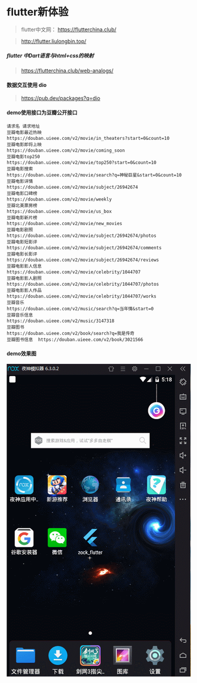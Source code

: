 # flutter新体验

> flutter中文网： https://flutterchina.club/

> http://flutter.liulongbin.top/

##### flutter 中Dart语言与html+css的映射
> https://flutterchina.club/web-analogs/


#### 数据交互使用 dio

> https://pub.dev/packages?q=dio

#### demo使用接口为豆瓣公开接口
```
请求名	请求地址
豆瓣电影最近热映	
https://douban.uieee.com/v2/movie/in_theaters?start=0&count=10
豆瓣电影即将上映	
https://douban.uieee.com/v2/movie/coming_soon
豆瓣电影top250	
https://douban.uieee.com/v2/movie/top250?start=0&count=10
豆瓣电影搜索
https://douban.uieee.com/v2/movie/search?q=神秘巨星&start=0&count=10
豆瓣电影详情
https://douban.uieee.com/v2/movie/subject/26942674
豆瓣电影口碑榜
https://douban.uieee.com/v2/movie/weekly
豆瓣北美票房榜
https://douban.uieee.com/v2/movie/us_box
豆瓣电影新片榜
https://douban.uieee.com/v2/movie/new_movies
豆瓣电影剧照
https://douban.uieee.com/v2/movie/subject/26942674/photos
豆瓣电影短影评
https://douban.uieee.com/v2/movie/subject/26942674/comments
豆瓣电影长影评
https://douban.uieee.com/v2/movie/subject/26942674/reviews
豆瓣电影影人信息
https://douban.uieee.com/v2/movie/celebrity/1044707
豆瓣电影影人剧照
https://douban.uieee.com/v2/movie/celebrity/1044707/photos
豆瓣电影影人作品
https://douban.uieee.com/v2/movie/celebrity/1044707/works
豆瓣音乐
https://douban.uieee.com/v2/music/search?q=当年情&start=0
豆瓣音乐信息
https://douban.uieee.com/v2/music/3147318
豆瓣图书
https://douban.uieee.com/v2/book/search?q=我是传奇
豆瓣图书信息	https://douban.uieee.com/v2/book/3021566
```



#### demo效果图
![flutter](https://github.com/zockbell/flutter_zock/blob/master/lib/GIF.gif?raw=true)

